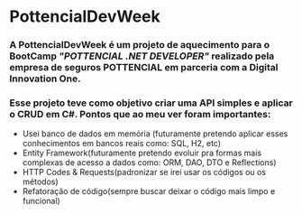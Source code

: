 # PottencialDevWeek

### A PottencialDevWeek é um projeto de aquecimento para o BootCamp _"POTTENCIAL .NET DEVELOPER"_ realizado pela empresa de seguros **POTTENCIAL** em parceria com a **Digital Innovation One**.
### Esse projeto teve como objetivo criar uma API simples e aplicar o CRUD em C#. Pontos que ao meu ver foram importantes:

- Usei banco de dados em memória (futuramente pretendo aplicar esses conhecimentos em bancos reais como: SQL, H2, etc)
- Entity Framework(futuramente pretendo evoluir pra formas mais complexas de acesso a dados como: ORM, DAO, DTO e Reflections)
- HTTP Codes & Requests(padronizar se irei usar os códigos ou os métodos)
- Refatoração de código(sempre buscar deixar o código mais limpo e funcional)

